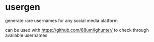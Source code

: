 # usergen
generate rare usernames for any social media platform

can be used with https://github.com/88um/ighunter/ to check through available usernames
